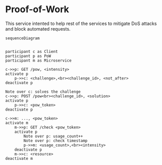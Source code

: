# Proof-of-Work

This service intented to help rest of the services to mitigate DoS attacks and block automated requests.

```mermaid
sequenceDiagram


participant c as Client
participant p as PoW
participant m as Microservice

c->>p: GET /pow, <intensity>
activate p
    p->>c: <challenge>,<br><challenge_id>, <not_after>
deactivate p

Note over c: solves the challenge
c->>p: POST /pow<br><challenge_id>, <solution>
activate p
    p->>c: <pow_token>
deactivate p

c->>m: ..., <pow_token>
activate m
    m->>p: GET /check <pow_token>
    activate p
        Note over p: usage_count++
        Note over p: check timestamp
        p->>m: <usage_count>,<br><intensity>
    deactivate p
    m->>c: <resource>
deactivate m
```
